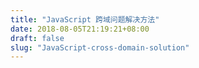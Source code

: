 ```yaml
---
title: "JavaScript 跨域问题解决方法"
date: 2018-08-05T21:19:21+08:00
draft: false
slug: "JavaScript-cross-domain-solution"
---
```

